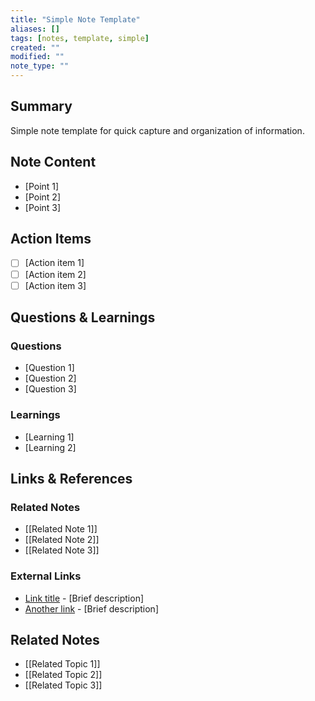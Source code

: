 ```yaml
---
title: "Simple Note Template"
aliases: []
tags: [notes, template, simple]
created: ""
modified: ""
note_type: ""
---
```


## Summary

Simple note template for quick capture and organization of information.

## Note Content
- [Point 1]
- [Point 2]
- [Point 3]

## Action Items
- [ ] [Action item 1]
- [ ] [Action item 2]
- [ ] [Action item 3]

## Questions & Learnings

### Questions
- [Question 1]
- [Question 2]
- [Question 3]

### Learnings
- [Learning 1]
- [Learning 2]

## Links & References

### Related Notes
- [[Related Note 1]]
- [[Related Note 2]]
- [[Related Note 3]]

### External Links
- [Link title](https://example.com) - [Brief description]
- [Another link](https://example.com) - [Brief description]

## Related Notes

- [[Related Topic 1]]
- [[Related Topic 2]]
- [[Related Topic 3]]
